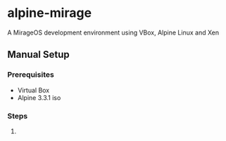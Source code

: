 # alpine-mirage
A MirageOS development environment using VBox, Alpine Linux and Xen

## Manual Setup

### Prerequisites

* Virtual Box
* Alpine 3.3.1 iso

### Steps

1. 
